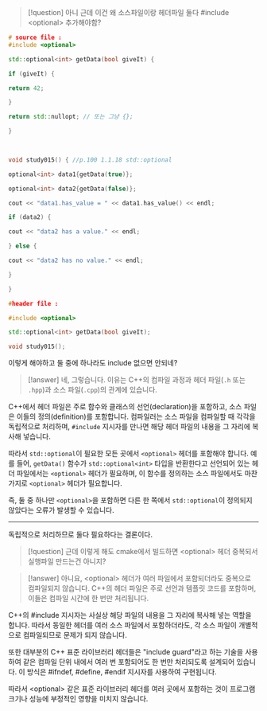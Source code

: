 >[!question]
아니 근데 이건 왜 소스파일이랑 헤더파일 둘다 \#include \<optional> 추가해야함? 

```cpp
# source file : 
#include <optional>  

std::optional<int> getData(bool giveIt) {

if (giveIt) {

return 42;

}

return std::nullopt; // 또는 그냥 {};

}

  

void study015() { //p.100 1.1.18 std::optional

optional<int> data1{getData(true)};

optional<int> data2{getData(false)};

cout << "data1.has_value = " << data1.has_value() << endl;

if (data2) {

cout << "data2 has a value." << endl;

} else {

cout << "data2 has no value." << endl;

}

}

#header file : 

#include <optional>

std::optional<int> getData(bool giveIt);

void study015();
```
이렇게 해야하고 둘 중에 하나라도 include 없으면 안되네?

>[!answer]
>네, 그렇습니다. 이유는 C++의 컴파일 과정과 헤더 파일(`.h` 또는 `.hpp`)과 소스 파일(`.cpp`)의 관계에 있습니다.
>
C++에서 헤더 파일은 주로 함수와 클래스의 선언(declaration)을 포함하고, 소스 파일은 이들의 정의(definition)를 포함합니다. 컴파일러는 소스 파일을 컴파일할 때 각각을 독립적으로 처리하며, `#include` 지시자를 만나면 해당 헤더 파일의 내용을 그 자리에 복사해 넣습니다.
>
따라서 `std::optional`이 필요한 모든 곳에서 `<optional>` 헤더를 포함해야 합니다. 예를 들어, `getData()` 함수가 `std::optional<int>` 타입을 반환한다고 선언되어 있는 헤더 파일에서는 `<optional>` 헤더가 필요하며, 이 함수를 정의하는 소스 파일에서도 마찬가지로 `<optional>` 헤더가 필요합니다.
>
즉, 둘 중 하나만 `<optional>`을 포함하면 다른 한 쪽에서 `std::optional`이 정의되지 않았다는 오류가 발생할 수 있습니다.
****

독립적으로 처리하므로 둘다 필요하다는 결론이다.

>[!question]
>근데 이렇게 해도 cmake에서 빌드하면 \<optional> 헤더 중복되서 실행파일 만드는건 아니지?


>[!answer]
>아니요, \<optional> 헤더가 여러 파일에서 포함되더라도 중복으로 컴파일되지 않습니다. C++의 헤더 파일은 주로 선언과 템플릿 코드를 포함하며, 이들은 컴파일 시간에 한 번만 처리됩니다.
>
C++의 #include 지시자는 사실상 해당 파일의 내용을 그 자리에 복사해 넣는 역할을 합니다. 따라서 동일한 헤더를 여러 소스 파일에서 포함하더라도, 각 소스 파일이 개별적으로 컴파일되므로 문제가 되지 않습니다.
>
또한 대부분의 C++ 표준 라이브러리 헤더들은 "include guard"라고 하는 기술을 사용하여 같은 컴파일 단위 내에서 여러 번 포함되어도 한 번만 처리되도록 설계되어 있습니다. 이 방식은 #ifndef, #define, #endif 지시자를 사용하여 구현됩니다.
>
따라서 \<optional> 같은 표준 라이브러리 헤더를 여러 곳에서 포함하는 것이 프로그램 크기나 성능에 부정적인 영향을 미치지 않습니다.

